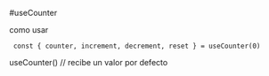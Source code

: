 #useCounter

como usar

```
 const { counter, increment, decrement, reset } = useCounter(0)
```

useCounter() // recibe un valor por defecto